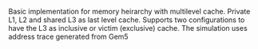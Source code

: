 Basic implementation for memory heirarchy with multilevel cache. Private L1, L2 and shared L3 as last level cache.
Supports two configurations to have the L3 as inclusive or victim (exclusive) cache.
The simulation uses address trace generated from Gem5

